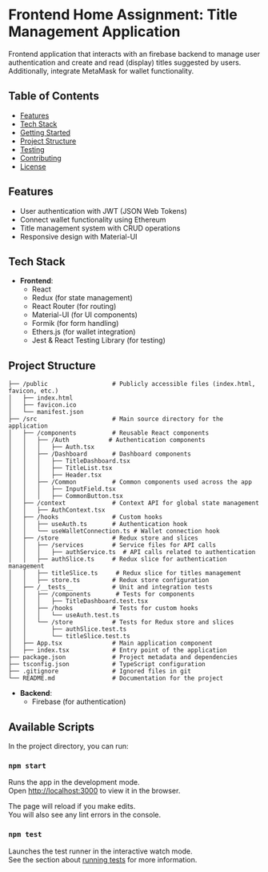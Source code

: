# Frontend Home Assignment: Title Management Application

Frontend application that interacts with an firebase backend to manage user authentication and create and read (display) titles suggested by users. Additionally, integrate MetaMask for wallet functionality.


## Table of Contents

- [Features](#features)
- [Tech Stack](#tech-stack)
- [Getting Started](#getting-started)
- [Project Structure](#project-structure)
- [Testing](#testing)
- [Contributing](#contributing)
- [License](#license)

## Features

- User authentication with JWT (JSON Web Tokens)
- Connect wallet functionality using Ethereum
- Title management system with CRUD operations
- Responsive design with Material-UI

## Tech Stack

- **Frontend**: 
  - React
  - Redux (for state management)
  - React Router (for routing)
  - Material-UI (for UI components)
  - Formik (for form handling)
  - Ethers.js (for wallet integration)
  - Jest & React Testing Library (for testing)


## Project Structure
```
├── /public                  # Publicly accessible files (index.html, favicon, etc.)
│   ├── index.html
│   ├── favicon.ico
│   └── manifest.json
├── /src                     # Main source directory for the application
│   ├── /components          # Reusable React components
│   │   ├── /Auth           # Authentication components
│   │   │   ├── Auth.tsx
│   │   ├── /Dashboard       # Dashboard components
│   │   │   ├── TitleDashboard.tsx
│   │   │   ├── TitleList.tsx
│   │   │   ├── Header.tsx
│   │   ├── /Common          # Common components used across the app
│   │   │   ├── InputField.tsx
│   │   │   ├── CommonButton.tsx
│   ├── /context             # Context API for global state management
│   │   ├── AuthContext.tsx
│   ├── /hooks               # Custom hooks
│   │   ├── useAuth.ts       # Authentication hook
│   │   └── useWalletConnection.ts # Wallet connection hook
│   ├── /store               # Redux store and slices
│   │   ├── /services        # Service files for API calls
│   │   │   ├── authService.ts  # API calls related to authentication
│   │   ├── authSlice.ts     # Redux slice for authentication management
│   │   ├── titleSlice.ts     # Redux slice for titles management
│   │   ├── store.ts         # Redux store configuration
│   ├── /__tests__           # Unit and integration tests
│   │   ├── /components       # Tests for components
│   │   │   ├── TitleDashboard.test.tsx
│   │   ├── /hooks           # Tests for custom hooks
│   │   │   └── useAuth.test.ts
│   │   └── /store           # Tests for Redux store and slices
│   │       ├── authSlice.test.ts
│   │       └── titleSlice.test.ts
│   ├── App.tsx              # Main application component
│   ├── index.tsx            # Entry point of the application
├── package.json             # Project metadata and dependencies
├── tsconfig.json            # TypeScript configuration                   
├── .gitignore               # Ignored files in git
└── README.md                # Documentation for the project

```

- **Backend**:
  - Firebase (for authentication)


## Available Scripts

In the project directory, you can run:

### `npm start`

Runs the app in the development mode.\
Open [http://localhost:3000](http://localhost:3000) to view it in the browser.

The page will reload if you make edits.\
You will also see any lint errors in the console.

### `npm test`

Launches the test runner in the interactive watch mode.\
See the section about [running tests](https://facebook.github.io/create-react-app/docs/running-tests) for more information.

